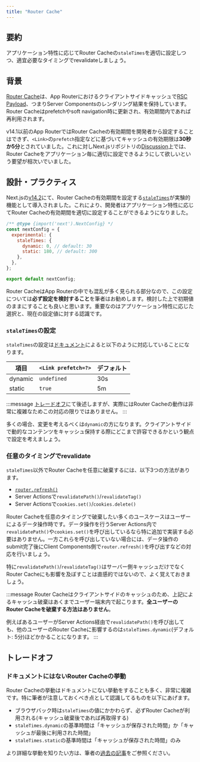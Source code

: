 ```yaml
---
title: "Router Cache"
---
```


## 要約

アプリケーション特性に応じてRouter Cacheの`staleTimes`を適切に設定しつつ、適宜必要なタイミングでrevalidateしましょう。

## 背景

[Router Cache](https://nextjs.org/docs/app/building-your-application/caching#router-cache)は、App Routerにおけるクライアントサイドキャッシュで[RSC Payload](https://nextjs.org/docs/app/building-your-application/rendering/server-components#how-are-server-components-rendered)、つまりServer Componentsのレンダリング結果を保持しています。Router Cacheはprefetchやsoft navigation時に更新され、有効期間内であれば再利用されます。

v14.1以前のApp RouterではRouter Cacheの有効期間を開発者から設定することはできず、`<Link>`の`prefetch`指定などに基づいてキャッシュの有効期限は**30秒か5分**とされていました。これに対しNext.jsリポジトリの[Discussion](https://github.com/vercel/next.js/discussions/54075)上では、Router Cacheをアプリケーション毎に適切に設定できるようにして欲しいという要望が相次いでいました。

## 設計・プラクティス

Next.jsの[v14.2](https://nextjs.org/blog/next-14-2#caching-improvements)にて、Router Cacheの有効期間を設定する[`staleTimes`](https://nextjs.org/docs/app/api-reference/next-config-js/staleTimes)が実験的機能として導入されました。これにより、開発者はアプリケーション特性に応じてRouter Cacheの有効期間を適切に設定することができるようになりました。

```js
/** @type {import('next').NextConfig} */
const nextConfig = {
  experimental: {
    staleTimes: {
      dynamic: 0, // default: 30
      static: 180, // default: 300
    },
  },
};

export default nextConfig;
```

Router CacheはApp Routerの中でも混乱が多く見られる部分なので、この設定については**必ず設定を検討すること**を筆者はお勧めします。検討した上で初期値のままにすることも良いと思います。重要なのはアプリケーション特性に応じた選択と、現在の設定値に対する認識です。

### `staleTimes`の設定

`staleTimes`の設定は[ドキュメント](https://nextjs.org/docs/app/api-reference/next-config-js/staleTimes)によると以下のように対応していることになります。

| 項目    | `<Link prefetch=?>` | デフォルト |
| ------- | ------------------- | ---------- |
| dynamic | `undefined`         | 30s        |
| static  | `true`              | 5m         |

:::message
[トレードオフ](#トレードオフ)にて後述しますが、実際にはRouter Cacheの動作は非常に複雑なためこの対応の限りではありません。
:::

多くの場合、変更を考えるべくは`dynamic`の方になります。クライアントサイドで動的なコンテンツをキャッシュ保持する際にどこまで許容できるかという観点で設定を考えましょう。

### 任意のタイミングでrevalidate

`staleTimes`以外でRouter Cacheを任意に破棄するには、以下3つの方法があります。

- [`router.refresh()`](https://nextjs.org/docs/app/building-your-application/caching#routerrefresh)
- Server Actionsで`revalidatePath()`/`revalidateTag()`
- Server Actionsで`cookies.set()`/`cookies.delete()`

Router Cacheを任意のタイミングで破棄したい多くのユースケースはユーザーによるデータ操作時です。データ操作を行うServer Actions内で`revalidatePath()`や`cookies.set()`を呼び出しているなら特に追加で実装する必要はありません。一方これらを呼び出していない場合には、データ操作のsubmit完了後にClient Components側で`router.refresh()`を呼び出すなどの対応を行いましょう。

特に`revalidatePath()`/`revalidateTag()`はサーバー側キャッシュだけでなくRouter Cacheにも影響を及ぼすことは直感的ではないので、よく覚えておきましょう。

:::message
Router Cacheはクライアントサイドのキャッシュのため、上記によるキャッシュ破棄はあくまでユーザー端末内で起こります。**全ユーザーのRouter Cacheを破棄する方法はありません**。

例えばあるユーザーがServer Actions経由で`revalidatePath()`を呼び出しても、他のユーザーのRouter Cacheに影響するのは`staleTimes.dynamic`(デフォルト: 5分)ほどかかることになります。
:::

## トレードオフ

### ドキュメントにはないRouter Cacheの挙動

Router Cacheの挙動はドキュメントにない挙動をすることも多く、非常に複雑です。特に筆者が注意しておくべき点として認識してるものを以下にあげます。

- ブラウザバック時は`staleTimes`の値にかかわらず、必ずRouter Cacheが利用される(キャッシュ破棄後であれば再取得する)
- `staleTimes.dynamic`の基準時間は「キャッシュが保存された時間」か「キャッシュが最後に利用された時間」
- `staleTimes.static`の基準時間は「キャッシュが保存された時間」のみ

より詳細な挙動を知りたい方は、筆者の[過去の記事](https://zenn.dev/akfm/articles/next-app-router-client-cache)をご参照ください。
